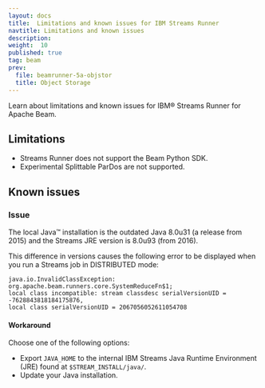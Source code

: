 ```yaml
---
layout: docs
title:  Limitations and known issues for IBM Streams Runner
navtitle: Limitations and known issues
description:  
weight:  10
published: true
tag: beam
prev:
  file: beamrunner-5a-objstor
  title: Object Storage
---
```


Learn about limitations and known issues for IBM® Streams Runner for Apache Beam.

## Limitations

- Streams Runner does not support the Beam Python SDK.
- Experimental Splittable ParDos are not supported.

## Known issues

### Issue

The local Java™ installation is the outdated Java 8.0u31 (a release from 2015) and the Streams JRE version is 8.0u93 (from 2016).

This difference in versions causes the following error to be displayed when you run a Streams job in DISTRIBUTED mode:

```
java.io.InvalidClassException: org.apache.beam.runners.core.SystemReduceFn$1;
local class incompatible: stream classdesc serialVersionUID = -7628843818184175876,
local class serialVersionUID = 2067056052611054708
```

#### Workaround
Choose one of the following options:
- Export `JAVA_HOME` to the internal IBM Streams Java Runtime Environment (JRE) found at `$STREAM_INSTALL/java/`.
- Update your Java installation.

